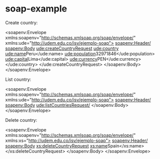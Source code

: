 # soap-example

Create country:

<soapenv:Envelope xmlns:soapenv="http://schemas.xmlsoap.org/soap/envelope/" xmlns:ude="http://udem.edu.co/isv/ejemplo-soap">
   <soapenv:Header/>
   <soapenv:Body>
      <ude:createCountryRequest>
         <ude:country>
            <ude:name>Peru</ude:name>
            <ude:population>32971846</ude:population>
            <ude:capital>Lima</ude:capital>
            <ude:currency>PEN</ude:currency>
         </ude:country>
      </ude:createCountryRequest>
   </soapenv:Body>
</soapenv:Envelope>

List country:

<soapenv:Envelope xmlns:soapenv="http://schemas.xmlsoap.org/soap/envelope/" xmlns:ude="http://udem.edu.co/isv/ejemplo-soap">
   <soapenv:Header/>
   <soapenv:Body>
      <ude:listCountriesRequest/>
   </soapenv:Body>
</soapenv:Envelope>

Delete country:

<soapenv:Envelope xmlns:soapenv="http://schemas.xmlsoap.org/soap/envelope/" xmlns:xs="http://udem.edu.co/isv/ejemplo-soap">
   <soapenv:Header/>
   <soapenv:Body>
      <xs:deleteCountryRequest>
         <xs:name>Spain</xs:name>
      </xs:deleteCountryRequest>
   </soapenv:Body>
</soapenv:Envelope>
